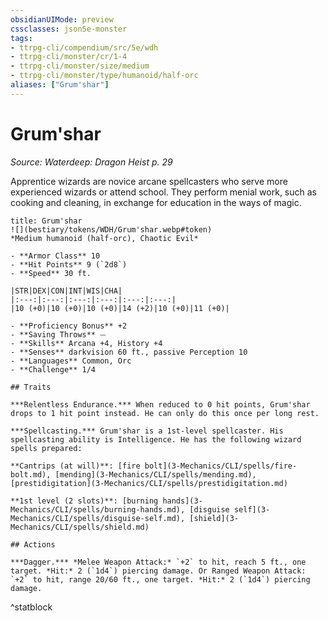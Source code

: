 ```yaml
---
obsidianUIMode: preview
cssclasses: json5e-monster
tags:
- ttrpg-cli/compendium/src/5e/wdh
- ttrpg-cli/monster/cr/1-4
- ttrpg-cli/monster/size/medium
- ttrpg-cli/monster/type/humanoid/half-orc
aliases: ["Grum'shar"]
---
```

# Grum'shar
*Source: Waterdeep: Dragon Heist p. 29*  

Apprentice wizards are novice arcane spellcasters who serve more experienced wizards or attend school. They perform menial work, such as cooking and cleaning, in exchange for education in the ways of magic.

```ad-statblock
title: Grum'shar
![](bestiary/tokens/WDH/Grum'shar.webp#token)
*Medium humanoid (half-orc), Chaotic Evil*

- **Armor Class** 10
- **Hit Points** 9 (`2d8`)
- **Speed** 30 ft.

|STR|DEX|CON|INT|WIS|CHA|
|:---:|:---:|:---:|:---:|:---:|:---:|
|10 (+0)|10 (+0)|10 (+0)|14 (+2)|10 (+0)|11 (+0)|

- **Proficiency Bonus** +2
- **Saving Throws** ⏤
- **Skills** Arcana +4, History +4
- **Senses** darkvision 60 ft., passive Perception 10
- **Languages** Common, Orc
- **Challenge** 1/4

## Traits

***Relentless Endurance.*** When reduced to 0 hit points, Grum'shar drops to 1 hit point instead. He can only do this once per long rest.

***Spellcasting.*** Grum'shar is a 1st-level spellcaster. His spellcasting ability is Intelligence. He has the following wizard spells prepared:

**Cantrips (at will)**: [fire bolt](3-Mechanics/CLI/spells/fire-bolt.md), [mending](3-Mechanics/CLI/spells/mending.md), [prestidigitation](3-Mechanics/CLI/spells/prestidigitation.md)

**1st level (2 slots)**: [burning hands](3-Mechanics/CLI/spells/burning-hands.md), [disguise self](3-Mechanics/CLI/spells/disguise-self.md), [shield](3-Mechanics/CLI/spells/shield.md)

## Actions

***Dagger.*** *Melee Weapon Attack:* `+2` to hit, reach 5 ft., one target. *Hit:* 2 (`1d4`) piercing damage. Or Ranged Weapon Attack: `+2` to hit, range 20/60 ft., one target. *Hit:* 2 (`1d4`) piercing damage.
```
^statblock